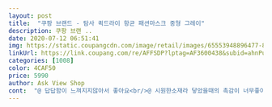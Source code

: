 ```yaml
---
layout: post 
title:  "쿠팡 브랜드 - 탐사 퀵드라이 항균 패션마스크 중형 그레이" 
description: 쿠팡 브랜 ..
date: 2020-07-12 06:51:41 
img: https://static.coupangcdn.com/image/retail/images/65553948896477-81fca66f-4118-444f-95d7-21b2307f967f.jpg 
linkUrl: https://link.coupang.com/re/AFFSDP?lptag=AF3600438&subid=ahnPublicAsk&pageKey=1713413321&itemId=2915910268&vendorItemId=70904583287&traceid=V0-113-515339c7ac2f3251 
categories: [1008] 
color: 4CAF50 
price: 5990 
author: Ask View Shop 
cont:  "@ 답답함이 느껴지지않아서 좋아요<br/>@ 시원한소재라 닿았을때의 촉감이 너무좋아요<br/>@ 여성분들은 중형추천!!^^<br/>ATB<br/> -UV+ 기능성 원사 아용으로 향균, 흡한속건, 자외선 차단 기능이 가능하다고 합니다.<br/><br/>kf쓸때의 사이즈 생각하시면 조금커요ㅎㅎ<br/>귀가 아프지않다는 점이 너무 좋아요❤<br/>그래서 이 중형사이즈는 딱!<br/>그리고 매일 또는 이틀에 한번 꼴로 마스크 버리는게 너무 아까웠는데,<br/>기존의 대형을 사용했었는데,<br/>날씨가 더워지니 시원한소재도 겹치니 조금 아쉬운 부분이있더라구요ㅠㅠ<br/>매일매일 부직포마스크나 덴탈 마스크만 사용했었는데 탐사 패션 마스크를 사용해보니 되게 좋네요.<br/><br/>세탁 후 속건 기능으로 빠르게 건조되어 깨끗하게 여러번 사용하기 좋다고 합니다.<br/> ^^<br/>소재가 닿앗을때 너무시원하고 기존사용하던 덴탈보다<br/>소재는 폴리에스터 95%폴리우레탄 5%의 패션마스크이고요 국산제품입니다!<br/>여러가지 컬러가더있던데 컬러별로 패션아이템으로도 가능하니 좋은것같아요ㅎ❤<br/>요 아이를 쓰면 빨아 쓰면 되니까 더 많이 애용하게 될 것 같아요 !!!<br/>우선 개봉했을 때 그 감촉을 잊지 못해요, 얇고 보들보들하니 너무 느낌이 좋아서 바로 애착 마스크로 등극!!!!<br/>제얼굴이 결코작지않지만 여자분들은 중형으로 추천드려요ㅎ<br/>코로나가 지나갈 기미가 보이지않는 요새.<br/>.<br/> kf94마스크는 정말 답답하고 요즘같이 날씨가 더워지니 너무 불편하고 덴탈마스크는 그나마 괜찮은데 일회용이라 그런지 내구성도 좋지않고 빈틈이 많은데 퀵드라이 항균마스크는 빨아서 쓸수있어서 좋은거같아요! 더군다나 착용감이 정말 편하고 숨쉬기도 편해서 애용하고있어요 ㅠ 앞으로도 많이 애용할게요!<br/>쿠팡 브랜드 <br/> - 탐사 퀵드라이 항균 패션마스크 중형 그레이 사용 후기입니다.<br/><br/>턱부분이 조금, 우는게 있어서<br/>화장도덜묻고, 무엇보다 빨아서 쓸수잇다는점ㅎ<br/>" 
---
```

